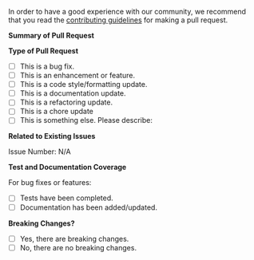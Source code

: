 In order to have a good experience with our community, we recommend that you read the [contributing guidelines](https://github.com/vmware/terraform-provider-hcx/blob/main/CONTRIBUTING.md) for making a pull request.

**Summary of Pull Request**

<!--
    Please provide a clear and concise description of the pull request.
-->

**Type of Pull Request**

<!--
    Please check the one that applies to this pull request using "x".
-->

- [ ] This is a bug fix.
- [ ] This is an enhancement or feature.
- [ ] This is a code style/formatting update.
- [ ] This is a documentation update.
- [ ] This is a refactoring update.
- [ ] This is a chore update
- [ ] This is something else.
      Please describe:

**Related to Existing Issues**

<!--
  Is this related to any GitHub issue(s)?
-->

Issue Number: N/A

**Test and Documentation Coverage**

<!--
    Please check the one that applies to this pull request using "x".
-->

For bug fixes or features:

- [ ] Tests have been completed.
- [ ] Documentation has been added/updated.

**Breaking Changes?**

<!--
    Please check the one that applies to this pull request using "x".
-->

- [ ] Yes, there are breaking changes.
- [ ] No, there are no breaking changes.

<!--
    If this pull request contains a breaking change, please describe the impact and mitigation path.
-->
